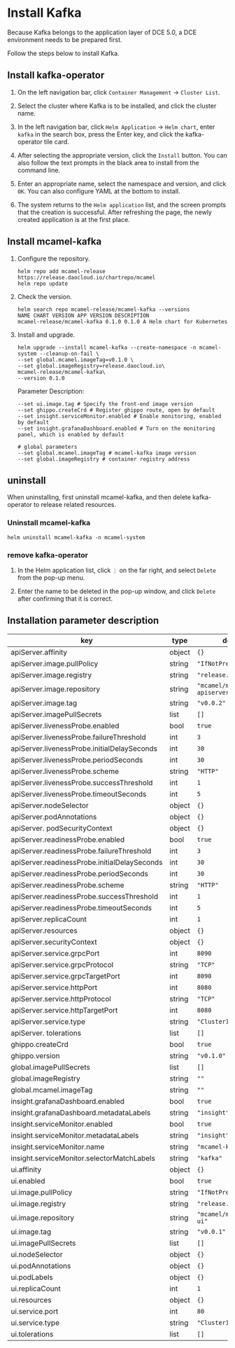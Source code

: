 # Install Kafka

Because Kafka belongs to the application layer of DCE 5.0, a DCE environment needs to be prepared first.

Follow the steps below to install Kafka.

## Install kafka-operator

1. On the left navigation bar, click `Container Management` -> `Cluster List`.

    

2. Select the cluster where Kafka is to be installed, and click the cluster name.

    

3. In the left navigation bar, click `Helm Application` -> `Helm chart`, enter `kafka` in the search box, press the Enter key, and click the kafka-operator tile card.

    

4. After selecting the appropriate version, click the `Install` button. You can also follow the text prompts in the black area to install from the command line.

    

5. Enter an appropriate name, select the namespace and version, and click `OK`. You can also configure YAML at the bottom to install.

    

    

6. The system returns to the `Helm application` list, and the screen prompts that the creation is successful. After refreshing the page, the newly created application is at the first place.

    

## Install mcamel-kafka

1. Configure the repository.

    ```shell
    helm repo add mcamel-release https://release.daocloud.io/chartrepo/mcamel
    helm repo update
    ```

2. Check the version.

    ```shell
    helm search repo mcamel-release/mcamel-kafka --versions
    NAME CHART VERSION APP VERSION DESCRIPTION
    mcamel-release/mcamel-kafka 0.1.0 0.1.0 A Helm chart for Kubernetes
    ```

3. Install and upgrade.

    ```shell
    helm upgrade --install mcamel-kafka --create-namespace -n mcamel-system --cleanup-on-fail \
    --set global.mcamel.imageTag=v0.1.0 \
    --set global.imageRegistry=release.daocloud.io\
    mcamel-release/mcamel-kafka\
    --version 0.1.0
    ```

    Parameter Description:

    ```shell
    --set ui.image.tag # Specify the front-end image version
    --set ghippo.createCrd # Register ghippo route, open by default
    --set insight.serviceMonitor.enabled # Enable monitoring, enabled by default
    --set insight.grafanaDashboard.enabled # Turn on the monitoring panel, which is enabled by default

    # global parameters
    --set global.mcamel.imageTag # mcamel-kafka image version
    --set global.imageRegistry # container registry address
    ```

## uninstall

When uninstalling, first uninstall mcamel-kafka, and then delete kafka-operator to release related resources.

### Uninstall mcamel-kafka

```shell
helm uninstall mcamel-kafka -n mcamel-system
```

### remove kafka-operator

1. In the Helm application list, click `⋮` on the far right, and select `Delete` from the pop-up menu.

    

2. Enter the name to be deleted in the pop-up window, and click `Delete` after confirming that it is correct.

    

## Installation parameter description

| key | type | default | description |
|-----|------|---------|-------------|
| apiServer.affinity | object | `{}` | |
| apiServer.image.pullPolicy | string | `"IfNotPresent"` | |
| apiServer.image.registry | string | `"release.daocloud.io"` | |
| apiServer.image.repository | string | `"mcamel/mcamel-kafka-apiserver"` | |
| apiServer.image.tag | string | `"v0.0.2"` | |
| apiServer.imagePullSecrets | list | `[]` | |
| apiServer.livenessProbe.enabled | bool | `true` | |
| apiServer.livenessProbe.failureThreshold | int | `3` | |
| apiServer.livenessProbe.initialDelaySeconds | int | `30` | |
| apiServer.livenessProbe.periodSeconds | int | `30` | |
| apiServer.livenessProbe.scheme | string | `"HTTP"` | |
| apiServer.livenessProbe.successThreshold | int | `1` | |
| apiServer.livenessProbe.timeoutSeconds | int | `5` | |
| apiServer.nodeSelector | object | `{}` | |
| apiServer.podAnnotations | object | `{}` | |
| apiServer. podSecurityContext | object | `{}` | |
| apiServer.readinessProbe.enabled | bool | `true` | |
| apiServer.readinessProbe.failureThreshold | int | `3` | |
| apiServer.readinessProbe.initialDelaySeconds | int | `30` | |
| apiServer.readinessProbe.periodSeconds | int | `30` | |
| apiServer.readinessProbe.scheme | string | `"HTTP"` | |
| apiServer.readinessProbe.successThreshold | int | `1` | |
| apiServer.readinessProbe.timeoutSeconds | int | `5` | |
| apiServer.replicaCount | int | `1` | |
| apiServer.resources | object | `{}` | |
| apiServer.securityContext | object | `{}` | |
| apiServer.service.grpcPort | int | `8090` | |
| apiServer.service.grpcProtocol | string | `"TCP"` | |
| apiServer.service.grpcTargetPort | int | `8090` | |
| apiServer.service.httpPort | int | `8080` | |
| apiServer.service.httpProtocol | string | `"TCP"` | |
| apiServer.service.httpTargetPort | int | `8080` | |
| apiServer.service.type | string | `"ClusterIP"` | |
| apiServer. tolerations | list | `[]` | |
| ghippo.createCrd | bool | `true` | |
| ghippo.version | string | `"v0.1.0"` | |
| global.imagePullSecrets | list | `[]` | |
| global.imageRegistry | string | `""` | |
| global.mcamel.imageTag | string | `""` | |
| insight.grafanaDashboard.enabled | bool | `true` | |
| insight.grafanaDashboard.metadataLabels | string | `"insight"` | |
| insight.serviceMonitor.enabled | bool | `true` | |
| insight.serviceMonitor.metadataLabels | string | `"insight"` | |
| insight.serviceMonitor.name | string | `"mcamel-kafka"` | |
| insight.serviceMonitor.selectorMatchLabels | string | `"kafka"` | |
| ui.affinity | object | `{}` | |
| ui.enabled | bool | `true` | |
| ui.image.pullPolicy | string | `"IfNotPresent"` | |
| ui.image.registry | string | `"release.daocloud.io"` | |
| ui.image.repository | string | `"mcamel/mcamel-kafka-ui"` | |
| ui.image.tag | string | `"v0.0.1"` | |
| ui.imagePullSecrets | list | `[]` | |
| ui.nodeSelector | object | `{}` | |
| ui.podAnnotations | object | `{}` | |
| ui.podLabels | object | `{}` | |
| ui.replicaCount | int | `1` | |
| ui.resources | object | `{}` | |
| ui.service.port | int | `80` | |
| ui.service.type | string | `"ClusterIP"` | |
| ui.tolerations | list | `[]` | |